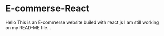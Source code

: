 # E-commerse-React
Hello This is an E-commerse website builed with react js
I am still working on my READ-ME file...
